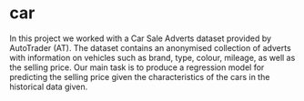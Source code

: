 # car
In this project we worked with a Car Sale Adverts dataset provided by AutoTrader (AT). 
The dataset contains an anonymised collection of adverts with information on vehicles such as brand, type, colour, mileage, as well as the selling price. Our main task is to produce a regression model for predicting the selling price given the characteristics of the cars in the historical data given. 

